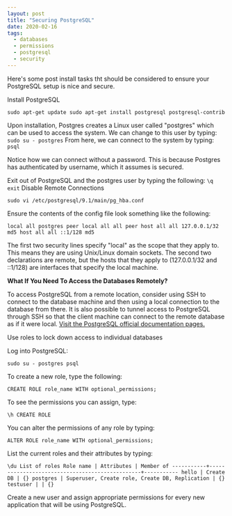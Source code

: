 ```yaml
---
layout: post
title: "Securing PostgreSQL"
date: 2020-02-16
tags: 
  - databases
  - permissions
  - postgresql
  - security
---
```

Here's some post install tasks tht should be considered to ensure your PostgreSQL setup is nice and secure.

Install PostgreSQL

`sudo apt-get update sudo apt-get install postgresql postgresql-contrib`

Upon installation, Postgres creates a Linux user called "postgres" which can be used to access the system. We can change to this user by typing: `sudo su - postgres` From here, we can connect to the system by typing: `psql`

Notice how we can connect without a password. This is because Postgres has authenticated by username, which it assumes is secured.

Exit out of PostgreSQL and the postgres user by typing the following: `\q exit` Disable Remote Connections

`sudo vi /etc/postgresql/9.1/main/pg_hba.conf`

Ensure the contents of the config file look something like the following:

`local all postgres peer local all all peer host all all 127.0.0.1/32 md5 host all all ::1/128 md5`

The first two security lines specify "local" as the scope that they apply to. This means they are using Unix/Linux domain sockets. The second two declarations are remote, but the hosts that they apply to (127.0.0.1/32 and ::1/128) are interfaces that specify the local machine.

**What If You Need To Access the Databases Remotely?**

To access PostgreSQL from a remote location, consider using SSH to connect to the database machine and then using a local connection to the database from there. It is also possible to tunnel access to PostgreSQL through SSH so that the client machine can connect to the remote database as if it were local. [Visit the PostgreSQL official documentation pages.](https://www.postgresql.org/docs/9.1/ssh-tunnels.html)

Use roles to lock down access to individual databases

Log into PostgreSQL:

`sudo su - postgres psql`

To create a new role, type the following:

`CREATE ROLE role_name WITH optional_permissions;`

To see the permissions you can assign, type:

`\h CREATE ROLE`

You can alter the permissions of any role by typing:

`ALTER ROLE role_name WITH optional_permissions;`

List the current roles and their attributes by typing:

`\du List of roles Role name | Attributes | Member of -----------+------------------------------------------------+----------- hello | Create DB | {} postgres | Superuser, Create role, Create DB, Replication | {} testuser | | {}`

Create a new user and assign appropriate permissions for every new application that will be using PostgreSQL.
